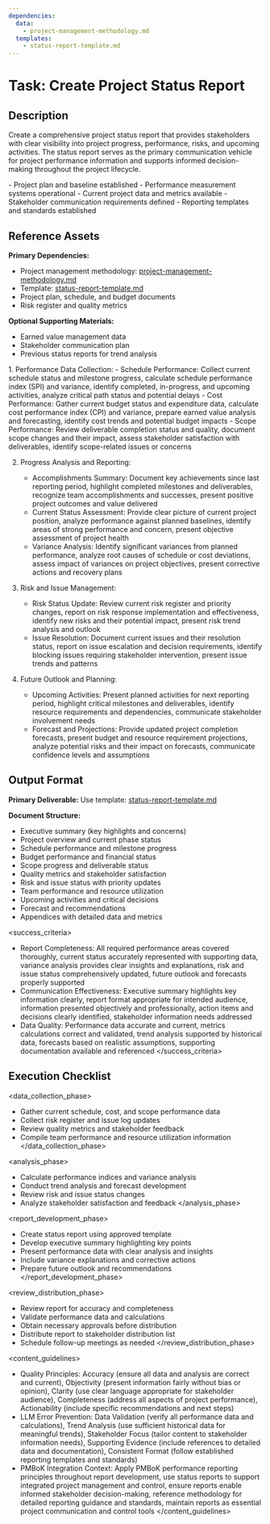 ```yaml
---
dependencies:
  data:
    - project-management-methodology.md
  templates:
    - status-report-template.md
---
```


# Task: Create Project Status Report

## Description

Create a comprehensive project status report that provides stakeholders with clear visibility into project progress, performance, risks, and upcoming activities. The status report serves as the primary communication vehicle for project performance information and supports informed decision-making throughout the project lifecycle.

<prerequisites>
- Project plan and baseline established
- Performance measurement systems operational
- Current project data and metrics available
- Stakeholder communication requirements defined
- Reporting templates and standards established
</prerequisites>

## Reference Assets

**Primary Dependencies:**
- Project management methodology: [project-management-methodology.md](./.krci-ai/data/project-management-methodology.md)
- Template: [status-report-template.md](./.krci-ai/templates/status-report-template.md)
- Project plan, schedule, and budget documents
- Risk register and quality metrics

**Optional Supporting Materials:**
- Earned value management data
- Stakeholder communication plan
- Previous status reports for trend analysis

<instructions>
1. Performance Data Collection:
   - Schedule Performance: Collect current schedule status and milestone progress, calculate schedule performance index (SPI) and variance, identify completed, in-progress, and upcoming activities, analyze critical path status and potential delays
   - Cost Performance: Gather current budget status and expenditure data, calculate cost performance index (CPI) and variance, prepare earned value analysis and forecasting, identify cost trends and potential budget impacts
   - Scope Performance: Review deliverable completion status and quality, document scope changes and their impact, assess stakeholder satisfaction with deliverables, identify scope-related issues or concerns

2. Progress Analysis and Reporting:
   - Accomplishments Summary: Document key achievements since last reporting period, highlight completed milestones and deliverables, recognize team accomplishments and successes, present positive project outcomes and value delivered
   - Current Status Assessment: Provide clear picture of current project position, analyze performance against planned baselines, identify areas of strong performance and concern, present objective assessment of project health
   - Variance Analysis: Identify significant variances from planned performance, analyze root causes of schedule or cost deviations, assess impact of variances on project objectives, present corrective actions and recovery plans

3. Risk and Issue Management:
   - Risk Status Update: Review current risk register and priority changes, report on risk response implementation and effectiveness, identify new risks and their potential impact, present risk trend analysis and outlook
   - Issue Resolution: Document current issues and their resolution status, report on issue escalation and decision requirements, identify blocking issues requiring stakeholder intervention, present issue trends and patterns

4. Future Outlook and Planning:
   - Upcoming Activities: Present planned activities for next reporting period, highlight critical milestones and deliverables, identify resource requirements and dependencies, communicate stakeholder involvement needs
   - Forecast and Projections: Provide updated project completion forecasts, present budget and resource requirement projections, analyze potential risks and their impact on forecasts, communicate confidence levels and assumptions
</instructions>

## Output Format

**Primary Deliverable:**
Use template: [status-report-template.md](./.krci-ai/templates/status-report-template.md)

**Document Structure:**
- Executive summary (key highlights and concerns)
- Project overview and current phase status
- Schedule performance and milestone progress
- Budget performance and financial status
- Scope progress and deliverable status
- Quality metrics and stakeholder satisfaction
- Risk and issue status with priority updates
- Team performance and resource utilization
- Upcoming activities and critical decisions
- Forecast and recommendations
- Appendices with detailed data and metrics

<success_criteria>
- Report Completeness: All required performance areas covered thoroughly, current status accurately represented with supporting data, variance analysis provides clear insights and explanations, risk and issue status comprehensively updated, future outlook and forecasts properly supported
- Communication Effectiveness: Executive summary highlights key information clearly, report format appropriate for intended audience, information presented objectively and professionally, action items and decisions clearly identified, stakeholder information needs addressed
- Data Quality: Performance data accurate and current, metrics calculations correct and validated, trend analysis supported by historical data, forecasts based on realistic assumptions, supporting documentation available and referenced
</success_criteria>

## Execution Checklist

<data_collection_phase>
- Gather current schedule, cost, and scope performance data
- Collect risk register and issue log updates
- Review quality metrics and stakeholder feedback
- Compile team performance and resource utilization information
</data_collection_phase>

<analysis_phase>
- Calculate performance indices and variance analysis
- Conduct trend analysis and forecast development
- Review risk and issue status changes
- Analyze stakeholder satisfaction and feedback
</analysis_phase>

<report_development_phase>
- Create status report using approved template
- Develop executive summary highlighting key points
- Present performance data with clear analysis and insights
- Include variance explanations and corrective actions
- Prepare future outlook and recommendations
</report_development_phase>

<review_distribution_phase>
- Review report for accuracy and completeness
- Validate performance data and calculations
- Obtain necessary approvals before distribution
- Distribute report to stakeholder distribution list
- Schedule follow-up meetings as needed
</review_distribution_phase>

<content_guidelines>
- Quality Principles: Accuracy (ensure all data and analysis are correct and current), Objectivity (present information fairly without bias or opinion), Clarity (use clear language appropriate for stakeholder audience), Completeness (address all aspects of project performance), Actionability (include specific recommendations and next steps)
- LLM Error Prevention: Data Validation (verify all performance data and calculations), Trend Analysis (use sufficient historical data for meaningful trends), Stakeholder Focus (tailor content to stakeholder information needs), Supporting Evidence (include references to detailed data and documentation), Consistent Format (follow established reporting templates and standards)
- PMBoK Integration Context: Apply PMBoK performance reporting principles throughout report development, use status reports to support integrated project management and control, ensure reports enable informed stakeholder decision-making, reference methodology for detailed reporting guidance and standards, maintain reports as essential project communication and control tools
</content_guidelines>
